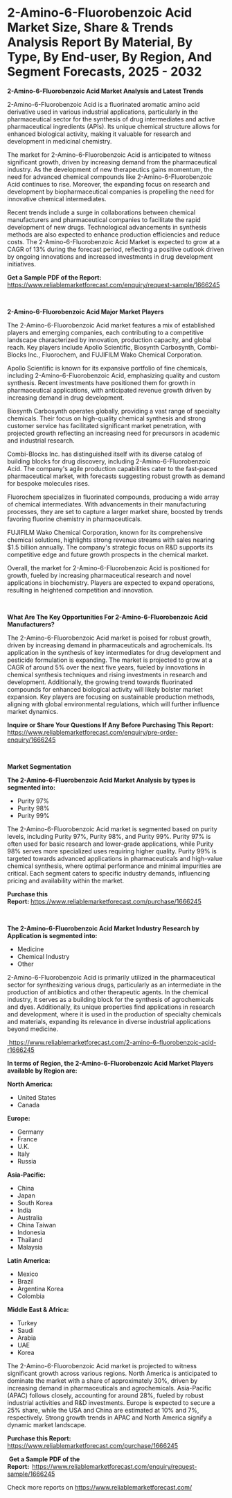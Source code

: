 <p><h1>2-Amino-6-Fluorobenzoic Acid Market Size, Share & Trends Analysis Report By Material, By Type, By End-user, By Region, And Segment Forecasts, 2025 - 2032</h1></p><p><strong>2-Amino-6-Fluorobenzoic Acid Market Analysis and Latest Trends</strong></p>
<p><p>2-Amino-6-Fluorobenzoic Acid is a fluorinated aromatic amino acid derivative used in various industrial applications, particularly in the pharmaceutical sector for the synthesis of drug intermediates and active pharmaceutical ingredients (APIs). Its unique chemical structure allows for enhanced biological activity, making it valuable for research and development in medicinal chemistry.</p><p>The market for 2-Amino-6-Fluorobenzoic Acid is anticipated to witness significant growth, driven by increasing demand from the pharmaceutical industry. As the development of new therapeutics gains momentum, the need for advanced chemical compounds like 2-Amino-6-Fluorobenzoic Acid continues to rise. Moreover, the expanding focus on research and development by biopharmaceutical companies is propelling the need for innovative chemical intermediates.</p><p>Recent trends include a surge in collaborations between chemical manufacturers and pharmaceutical companies to facilitate the rapid development of new drugs. Technological advancements in synthesis methods are also expected to enhance production efficiencies and reduce costs. The 2-Amino-6-Fluorobenzoic Acid Market is expected to grow at a CAGR of 13% during the forecast period, reflecting a positive outlook driven by ongoing innovations and increased investments in drug development initiatives.</p></p>
<p><strong>Get a Sample PDF of the Report:&nbsp;</strong> <a href="https://www.reliablemarketforecast.com/enquiry/request-sample/1666245?utm_campaign=2320&utm_medium=2&utm_source=Github&utm_content=ia&utm_term=02042025&utm_id=2-amino-6-fluorobenzoic-acid">https://www.reliablemarketforecast.com/enquiry/request-sample/1666245</a></p>
<p>&nbsp;</p>
<p><strong>2-Amino-6-Fluorobenzoic Acid Major Market Players</strong></p>
<p><p>The 2-Amino-6-Fluorobenzoic Acid market features a mix of established players and emerging companies, each contributing to a competitive landscape characterized by innovation, production capacity, and global reach. Key players include Apollo Scientific, Biosynth Carbosynth, Combi-Blocks Inc., Fluorochem, and FUJIFILM Wako Chemical Corporation.</p><p>Apollo Scientific is known for its expansive portfolio of fine chemicals, including 2-Amino-6-Fluorobenzoic Acid, emphasizing quality and custom synthesis. Recent investments have positioned them for growth in pharmaceutical applications, with anticipated revenue growth driven by increasing demand in drug development. </p><p>Biosynth Carbosynth operates globally, providing a vast range of specialty chemicals. Their focus on high-quality chemical synthesis and strong customer service has facilitated significant market penetration, with projected growth reflecting an increasing need for precursors in academic and industrial research.</p><p>Combi-Blocks Inc. has distinguished itself with its diverse catalog of building blocks for drug discovery, including 2-Amino-6-Fluorobenzoic Acid. The company's agile production capabilities cater to the fast-paced pharmaceutical market, with forecasts suggesting robust growth as demand for bespoke molecules rises.</p><p>Fluorochem specializes in fluorinated compounds, producing a wide array of chemical intermediates. With advancements in their manufacturing processes, they are set to capture a larger market share, boosted by trends favoring fluorine chemistry in pharmaceuticals.</p><p>FUJIFILM Wako Chemical Corporation, known for its comprehensive chemical solutions, highlights strong revenue streams with sales nearing $1.5 billion annually. The company's strategic focus on R&D supports its competitive edge and future growth prospects in the chemical market.</p><p>Overall, the market for 2-Amino-6-Fluorobenzoic Acid is positioned for growth, fueled by increasing pharmaceutical research and novel applications in biochemistry. Players are expected to expand operations, resulting in heightened competition and innovation.</p></p>
<p>&nbsp;</p>
<p><strong>What Are The Key Opportunities For 2-Amino-6-Fluorobenzoic Acid Manufacturers?</strong></p>
<p><p>The 2-Amino-6-Fluorobenzoic Acid market is poised for robust growth, driven by increasing demand in pharmaceuticals and agrochemicals. Its application in the synthesis of key intermediates for drug development and pesticide formulation is expanding. The market is projected to grow at a CAGR of around 5% over the next five years, fueled by innovations in chemical synthesis techniques and rising investments in research and development. Additionally, the growing trend towards fluorinated compounds for enhanced biological activity will likely bolster market expansion. Key players are focusing on sustainable production methods, aligning with global environmental regulations, which will further influence market dynamics.</p></p>
<p><strong>Inquire or Share Your Questions If Any Before Purchasing This Report:</strong> <a href="https://www.reliablemarketforecast.com/enquiry/pre-order-enquiry/1666245?utm_campaign=2320&utm_medium=2&utm_source=Github&utm_content=ia&utm_term=02042025&utm_id=2-amino-6-fluorobenzoic-acid">https://www.reliablemarketforecast.com/enquiry/pre-order-enquiry/1666245</a></p>
<p>&nbsp;</p>
<p><strong>Market Segmentation</strong></p>
<p><strong>The 2-Amino-6-Fluorobenzoic Acid Market Analysis by types is segmented into:</strong></p>
<p><ul><li>Purity 97%</li><li>Purity 98%</li><li>Purity 99%</li></ul></p>
<p><p>The 2-Amino-6-Fluorobenzoic Acid market is segmented based on purity levels, including Purity 97%, Purity 98%, and Purity 99%. Purity 97% is often used for basic research and lower-grade applications, while Purity 98% serves more specialized uses requiring higher quality. Purity 99% is targeted towards advanced applications in pharmaceuticals and high-value chemical synthesis, where optimal performance and minimal impurities are critical. Each segment caters to specific industry demands, influencing pricing and availability within the market.</p></p>
<p><strong>Purchase this Report:&nbsp;</strong><a href="https://www.reliablemarketforecast.com/purchase/1666245?utm_campaign=2320&utm_medium=2&utm_source=Github&utm_content=ia&utm_term=02042025&utm_id=2-amino-6-fluorobenzoic-acid">https://www.reliablemarketforecast.com/purchase/1666245</a></p>
<p>&nbsp;</p>
<p><strong>The 2-Amino-6-Fluorobenzoic Acid Market Industry Research by Application is segmented into:</strong></p>
<p><ul><li>Medicine</li><li>Chemical Industry</li><li>Other</li></ul></p>
<p><p>2-Amino-6-Fluorobenzoic Acid is primarily utilized in the pharmaceutical sector for synthesizing various drugs, particularly as an intermediate in the production of antibiotics and other therapeutic agents. In the chemical industry, it serves as a building block for the synthesis of agrochemicals and dyes. Additionally, its unique properties find applications in research and development, where it is used in the production of specialty chemicals and materials, expanding its relevance in diverse industrial applications beyond medicine.</p></p>
<p><a href="https://www.reliablemarketforecast.com/2-amino-6-fluorobenzoic-acid-r1666245?utm_campaign=2320&utm_medium=2&utm_source=Github&utm_content=ia&utm_term=02042025&utm_id=2-amino-6-fluorobenzoic-acid">&nbsp;https://www.reliablemarketforecast.com/2-amino-6-fluorobenzoic-acid-r1666245</a></p>
<p><strong>In terms of Region, the 2-Amino-6-Fluorobenzoic Acid Market Players available by Region are:</strong></p>
<p>
    <p> <strong> North America: </strong>
        <ul>
            <li>United States</li>
            <li>Canada</li>
        </ul>
        </p> 
    <p> <strong> Europe: </strong>
        <ul>
            <li>Germany</li>
            <li>France</li>
            <li>U.K.</li>
            <li>Italy</li>
            <li>Russia</li>
        </ul>
        </p> 
    <p> <strong> Asia-Pacific: </strong>
        <ul>
            <li>China</li>
            <li>Japan</li>
            <li>South Korea</li>
            <li>India</li>
            <li>Australia</li>
            <li>China Taiwan</li>
            <li>Indonesia</li>
            <li>Thailand</li>
            <li>Malaysia</li>
        </ul>
        </p> 
    <p> <strong> Latin America: </strong>
        <ul>
            <li>Mexico</li>
            <li>Brazil</li>
            <li>Argentina Korea</li>
            <li>Colombia</li>
        </ul>
        </p> 
    <p> <strong> Middle East & Africa: </strong>
        <ul>
            <li>Turkey</li>
            <li>Saudi</li>
            <li>Arabia</li>
            <li>UAE</li>
            <li>Korea</li>
        </ul>
    </p>
    </p>
<p><p>The 2-Amino-6-Fluorobenzoic Acid market is projected to witness significant growth across various regions. North America is anticipated to dominate the market with a share of approximately 30%, driven by increasing demand in pharmaceuticals and agrochemicals. Asia-Pacific (APAC) follows closely, accounting for around 28%, fueled by robust industrial activities and R&D investments. Europe is expected to secure a 25% share, while the USA and China are estimated at 10% and 7%, respectively. Strong growth trends in APAC and North America signify a dynamic market landscape.</p></p>
<p><strong>Purchase this Report: </strong><a href="https://www.reliablemarketforecast.com/purchase/1666245?utm_campaign=2320&utm_medium=2&utm_source=Github&utm_content=ia&utm_term=02042025&utm_id=2-amino-6-fluorobenzoic-acid">https://www.reliablemarketforecast.com/purchase/1666245</a></p>
<p>&nbsp;<strong>Get a Sample PDF of the Report:&nbsp;&nbsp;</strong><a href="https://www.reliablemarketforecast.com/enquiry/request-sample/1666245?utm_campaign=2320&utm_medium=2&utm_source=Github&utm_content=ia&utm_term=02042025&utm_id=2-amino-6-fluorobenzoic-acid">https://www.reliablemarketforecast.com/enquiry/request-sample/1666245</a></p>
<p><strong></strong></p>
<p>Check more reports on <a href="https://www.reliablemarketforecast.com/?utm_campaign=2320&utm_medium=2&utm_source=Github&utm_content=ia&utm_term=02042025&utm_id=2-amino-6-fluorobenzoic-acid">https://www.reliablemarketforecast.com/</a></p>